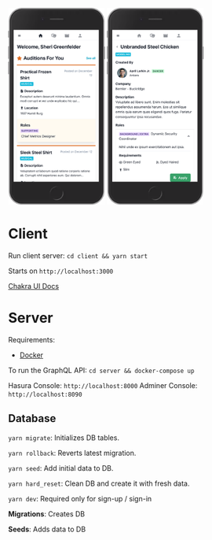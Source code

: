 <img src="images/home.png" height="400" /> <img src="images/audition.png" height="400"/> 


# Client

Run client server: `cd client && yarn start`

Starts on `http://localhost:3000`

[Chakra UI Docs](https://next.chakra-ui.com/docs/getting-started)

# Server
Requirements:
* [Docker](https://www.docker.com/get-started)
  
To run the GraphQL API: `cd server && docker-compose up`

Hasura Console: `http://localhost:8000`
Adminer Console: `http://localhost:8090`

## Database
`yarn migrate`: Initializes DB tables.

`yarn rollback`: Reverts latest migration.

`yarn seed`: Add initial data to DB.

`yarn hard_reset`: Clean DB and create it with fresh data.

`yarn dev`: Required only for sign-up / sign-in

**Migrations**: Creates DB

**Seeds**: Adds data to DB

